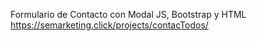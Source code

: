 Formulario de Contacto con Modal JS, Bootstrap y HTML https://semarketing.click/projects/contacTodos/
